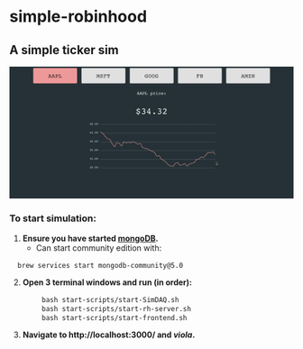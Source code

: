 # simple-robinhood
## A simple ticker sim
![TEXT](media/simple-rh.gif)
### To start simulation:
1. **Ensure you have started [mongoDB](https://docs.mongodb.com/manual/administration/install-community/).**
    - Can start community edition with:
```
  brew services start mongodb-community@5.0
```
2. **Open 3 terminal windows and run (in order):**
```
        bash start-scripts/start-SimDAQ.sh
        bash start-scripts/start-rh-server.sh
        bash start-scripts/start-frontend.sh
```
3. **Navigate to http://localhost:3000/ and *viola*.**
